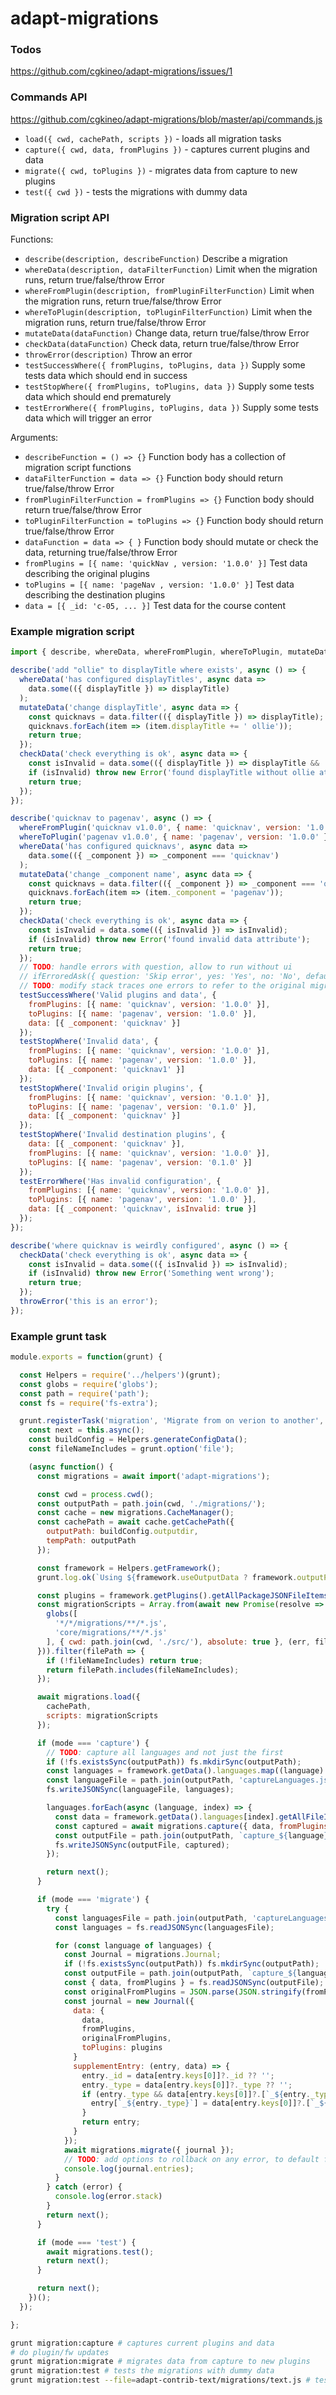 # adapt-migrations

### Todos
https://github.com/cgkineo/adapt-migrations/issues/1

### Commands API
https://github.com/cgkineo/adapt-migrations/blob/master/api/commands.js
* `load({ cwd, cachePath, scripts })` - loads all migration tasks
* `capture({ cwd, data, fromPlugins })` - captures current plugins and data
* `migrate({ cwd, toPlugins })` - migrates data from capture to new plugins
* `test({ cwd })` - tests the migrations with dummy data

### Migration script API
Functions:
* `describe(description, describeFunction)` Describe a migration
* `whereData(description, dataFilterFunction)` Limit when the migration runs, return true/false/throw Error
* `whereFromPlugin(description, fromPluginFilterFunction)` Limit when the migration runs, return true/false/throw Error
* `whereToPlugin(description, toPluginFilterFunction)` Limit when the migration runs, return true/false/throw Error
* `mutateData(dataFunction)` Change data, return true/false/throw Error
* `checkData(dataFunction)` Check data, return true/false/throw Error
* `throwError(description)` Throw an error
* `testSuccessWhere({ fromPlugins, toPlugins, data })` Supply some tests data which should end in success
* `testStopWhere({ fromPlugins, toPlugins, data })` Supply some tests data which should end prematurely
* `testErrorWhere({ fromPlugins, toPlugins, data })` Supply some tests data which will trigger an error

Arguments:
* `describeFunction = () => {}` Function body has a collection of migration script functions
* `dataFilterFunction = data => {}` Function body should return true/false/throw Error
* `fromPluginFilterFunction = fromPlugins => {}` Function body should return true/false/throw Error
* `toPluginFilterFunction = toPlugins => {}` Function body should return true/false/throw Error
* `dataFunction = data => { }` Function body should mutate or check the data, returning true/false/throw Error
* `fromPlugins = [{ name: 'quickNav , version: '1.0.0' }]` Test data describing the original plugins
* `toPlugins = [{ name: 'pageNav , version: '1.0.0' }]` Test data describing the destination plugins
* `data = [{ _id: 'c-05, ... }]` Test data for the course content

### Example migration script
```js
import { describe, whereData, whereFromPlugin, whereToPlugin, mutateData, checkData, throwError, ifErroredAsk, testSuccessWhere, testErrorWhere, testStopWhere } from 'adapt-migrations';

describe('add "ollie" to displayTitle where exists', async () => {
  whereData('has configured displayTitles', async data =>
    data.some(({ displayTitle }) => displayTitle)
  );
  mutateData('change displayTitle', async data => {
    const quicknavs = data.filter(({ displayTitle }) => displayTitle);
    quicknavs.forEach(item => (item.displayTitle += ' ollie'));
    return true;
  });
  checkData('check everything is ok', async data => {
    const isInvalid = data.some(({ displayTitle }) => displayTitle && !String(displayTitle).endsWith(' ollie'));
    if (isInvalid) throw new Error('found displayTitle without ollie at the end');
    return true;
  });
});

describe('quicknav to pagenav', async () => {
  whereFromPlugin('quicknav v1.0.0', { name: 'quicknav', version: '1.0.0' });
  whereToPlugin('pagenav v1.0.0', { name: 'pagenav', version: '1.0.0' });
  whereData('has configured quicknavs', async data =>
    data.some(({ _component }) => _component === 'quicknav')
  );
  mutateData('change _component name', async data => {
    const quicknavs = data.filter(({ _component }) => _component === 'quicknav');
    quicknavs.forEach(item => (item._component = 'pagenav'));
    return true;
  });
  checkData('check everything is ok', async data => {
    const isInvalid = data.some(({ isInvalid }) => isInvalid);
    if (isInvalid) throw new Error('found invalid data attribute');
    return true;
  });
  // TODO: handle errors with question, allow to run without ui
  // ifErroredAsk({ question: 'Skip error', yes: 'Yes', no: 'No', defaultSkipError: true });
  // TODO: modify stack traces one errors to refer to the original migration script rather than the cached one,keep map of cached files to original files
  testSuccessWhere('Valid plugins and data', {
    fromPlugins: [{ name: 'quicknav', version: '1.0.0' }],
    toPlugins: [{ name: 'pagenav', version: '1.0.0' }],
    data: [{ _component: 'quicknav' }]
  });
  testStopWhere('Invalid data', {
    fromPlugins: [{ name: 'quicknav', version: '1.0.0' }],
    toPlugins: [{ name: 'pagenav', version: '1.0.0' }],
    data: [{ _component: 'quicknav1' }]
  });
  testStopWhere('Invalid origin plugins', {
    fromPlugins: [{ name: 'quicknav', version: '0.1.0' }],
    toPlugins: [{ name: 'pagenav', version: '0.1.0' }],
    data: [{ _component: 'quicknav' }]
  });
  testStopWhere('Invalid destination plugins', {
    data: [{ _component: 'quicknav' }],
    fromPlugins: [{ name: 'quicknav', version: '1.0.0' }],
    toPlugins: [{ name: 'pagenav', version: '0.1.0' }]
  });
  testErrorWhere('Has invalid configuration', {
    fromPlugins: [{ name: 'quicknav', version: '1.0.0' }],
    toPlugins: [{ name: 'pagenav', version: '1.0.0' }],
    data: [{ _component: 'quicknav', isInvalid: true }]
  });
});

describe('where quicknav is weirdly configured', async () => {
  checkData('check everything is ok', async data => {
    const isInvalid = data.some(({ isInvalid }) => isInvalid);
    if (isInvalid) throw new Error('Something went wrong');
    return true;
  });
  throwError('this is an error');
});
```

### Example grunt task
```js
module.exports = function(grunt) {

  const Helpers = require('../helpers')(grunt);
  const globs = require('globs');
  const path = require('path');
  const fs = require('fs-extra');

  grunt.registerTask('migration', 'Migrate from on verion to another', function(mode) {
    const next = this.async();
    const buildConfig = Helpers.generateConfigData();
    const fileNameIncludes = grunt.option('file');

    (async function() {
      const migrations = await import('adapt-migrations');

      const cwd = process.cwd();
      const outputPath = path.join(cwd, './migrations/');
      const cache = new migrations.CacheManager();
      const cachePath = await cache.getCachePath({
        outputPath: buildConfig.outputdir,
        tempPath: outputPath
      });

      const framework = Helpers.getFramework();
      grunt.log.ok(`Using ${framework.useOutputData ? framework.outputPath : framework.sourcePath} folder for course data...`);

      const plugins = framework.getPlugins().getAllPackageJSONFileItems().map(fileItem => fileItem.item);
      const migrationScripts = Array.from(await new Promise(resolve => {
        globs([
          '*/*/migrations/**/*.js',
          'core/migrations/**/*.js'
        ], { cwd: path.join(cwd, './src/'), absolute: true }, (err, files) => resolve(err ? null : files));
      })).filter(filePath => {
        if (!fileNameIncludes) return true;
        return filePath.includes(fileNameIncludes);
      });

      await migrations.load({
        cachePath,
        scripts: migrationScripts
      });

      if (mode === 'capture') {
        // TODO: capture all languages and not just the first
        if (!fs.existsSync(outputPath)) fs.mkdirSync(outputPath);
        const languages = framework.getData().languages.map((language) => language.name);
        const languageFile = path.join(outputPath, 'captureLanguages.json');
        fs.writeJSONSync(languageFile, languages);

        languages.forEach(async (language, index) => {
          const data = framework.getData().languages[index].getAllFileItems().map(fileItem => fileItem.item);
          const captured = await migrations.capture({ data, fromPlugins: plugins });
          const outputFile = path.join(outputPath, `capture_${language}.json`);
          fs.writeJSONSync(outputFile, captured);
        });

        return next();
      }

      if (mode === 'migrate') {
        try {
          const languagesFile = path.join(outputPath, 'captureLanguages.json');
          const languages = fs.readJSONSync(languagesFile);

          for (const language of languages) {
            const Journal = migrations.Journal;
            if (!fs.existsSync(outputPath)) fs.mkdirSync(outputPath);
            const outputFile = path.join(outputPath, `capture_${language}.json`);
            const { data, fromPlugins } = fs.readJSONSync(outputFile);
            const originalFromPlugins = JSON.parse(JSON.stringify(fromPlugins))
            const journal = new Journal({
              data: {
                data,
                fromPlugins,
                originalFromPlugins,
                toPlugins: plugins
              }
              supplementEntry: (entry, data) => {
                entry._id = data[entry.keys[0]]?._id ?? '';
                entry._type = data[entry.keys[0]]?._type ?? '';
                if (entry._type && data[entry.keys[0]]?.[`_${entry._type}`]) {
                  entry[`_${entry._type}`] = data[entry.keys[0]]?.[`_${entry._type}`] ?? '';
                }
                return entry;
              }
            });
            await migrations.migrate({ journal });
            // TODO: add options to rollback on any error, to default fail silently or to default terminate
            console.log(journal.entries);
          }
        } catch (error) {
          console.log(error.stack)
        }
        return next();
      }

      if (mode === 'test') {
        await migrations.test();
        return next();
      }

      return next();
    })();
  });

};


```
```sh
grunt migration:capture # captures current plugins and data
# do plugin/fw updates
grunt migration:migrate # migrates data from capture to new plugins
grunt migration:test # tests the migrations with dummy data
grunt migration:test --file=adapt-contrib-text/migrations/text.js # tests the migrations with dummy data
```
